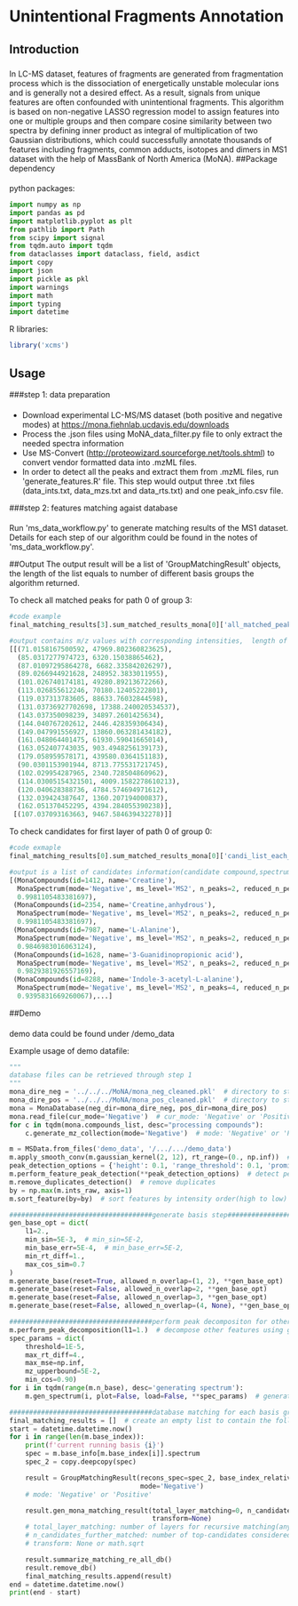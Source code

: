 # Unintentional Fragments Annotation

## Introduction
###
In LC-MS dataset, features of fragments are generated from fragmentation process which is the dissociation of energetically unstable molecular ions and is generally not a desired effect.
As a result, signals from unique features are often confounded with unintentional fragments.
This algorithm is based on non-negative LASSO regression model to assign features into one or multiple groups and then compare cosine similarity between two spectra by defining inner product as integral of multiplication of two Gaussian distributions, 
which could successfully annotate thousands of features including fragments, common adducts, isotopes and dimers in MS1 dataset with the help
of MassBank of North America (MoNA).
##Package dependency
####
python packages:
```python
import numpy as np
import pandas as pd
import matplotlib.pyplot as plt
from pathlib import Path
from scipy import signal
from tqdm.auto import tqdm
from dataclasses import dataclass, field, asdict
import copy
import json
import pickle as pkl
import warnings
import math
import typing
import datetime
```
R libraries:
```R
library('xcms')
```

## Usage
###step 1: data preparation
####
- Download experimental LC-MS/MS dataset (both positive and negative modes) at https://mona.fiehnlab.ucdavis.edu/downloads
- Process the .json files using MoNA_data_filter.py file to only extract the needed spectra information
- Use MS-Convert (http://proteowizard.sourceforge.net/tools.shtml) to convert vendor formatted data into .mzML files.
- In order to detect all the peaks and extract them from .mzML files, run 'generate_features.R' file. 
This step would output three .txt files (data_ints.txt, data_mzs.txt and data_rts.txt) and one peak_info.csv file. 

###step 2: features matching agaist database
####
Run 'ms_data_workflow.py' to generate matching results of the MS1 dataset. Details for each step of our algorithm could be found in the
notes of 'ms_data_workflow.py'.

##Output
The output result will be a list of 'GroupMatchingResult' objects, the length of the list equals to number of different basis groups the algorithm returned.

To check all matched peaks for path 0 of group 3:
```python
#code example
final_matching_results[3].sum_matched_results_mona[0]['all_matched_peaks']

#output contains m/z values with corresponding intensities,  length of the output list equals to number of layers of recursive matching
[[(71.0158167500592, 47969.802360823625),
  (85.0317277974723, 6320.15038865462),
  (87.01097295864278, 6682.335842026297),
  (89.0266944921628, 248952.3833011955),
  (101.026740174181, 49280.89213672266),
  (113.026855612246, 70180.12405222801),
  (119.037313783605, 88633.76032844598),
  (131.03736927702698, 17388.240020534537),
  (143.037350098239, 34897.2601425634),
  (144.040767202612, 2446.428359306434),
  (149.047991556927, 13860.063281434182),
  (161.048064401475, 61930.59041665014),
  (163.052407743035, 903.4948256139173),
  (179.058959578171, 439580.0364151183),
  (90.0301153901944, 8713.775531721745),
  (102.029954287965, 2340.728504860962),
  (114.03005154321501, 4009.1582278610213),
  (120.040628388736, 4784.574694971612),
  (132.039424387647, 1360.207194000837),
  (162.051370452295, 4394.284055390238)],
 [(107.037093163663, 9467.584639432278)]]
```
To check candidates for first layer of path 0 of group 0:
```python
#code exmaple
final_matching_results[0].sum_matched_results_mona[0]['candi_list_each_matching_layer'][0]

#output is a list of candidates information(candidate compound,spectrum,similarity score)
[(MonaCompounds(id=1412, name='Creatine'),
  MonaSpectrum(mode='Negative', ms_level='MS2', n_peaks=2, reduced_n_peaks=2, name='Creatine', spectrum_id='PR100534'),
  0.9981105483381697),
 (MonaCompounds(id=2354, name='Creatine,anhydrous'),
  MonaSpectrum(mode='Negative', ms_level='MS2', n_peaks=2, reduced_n_peaks=2, name='Creatine,anhydrous', spectrum_id='PT201840'),
  0.9981105483381697),
 (MonaCompounds(id=7987, name='L-Alanine'),
  MonaSpectrum(mode='Negative', ms_level='MS2', n_peaks=2, reduced_n_peaks=2, name='L-Alanine', spectrum_id='RP000211'),
  0.9846983016063124),
 (MonaCompounds(id=1628, name='3-Guanidinopropionic acid'),
  MonaSpectrum(mode='Negative', ms_level='MS2', n_peaks=2, reduced_n_peaks=2, name='3-Guanidinopropionic acid', spectrum_id='PR100630'),
  0.9829381926557169),
 (MonaCompounds(id=8288, name='Indole-3-acetyl-L-alanine'),
  MonaSpectrum(mode='Negative', ms_level='MS2', n_peaks=4, reduced_n_peaks=4, name='Indole-3-acetyl-L-alanine', spectrum_id='RIKENPlaSMA008276'),
  0.9395831669260067),...]

```
##Demo
####
demo data could be found under /demo_data

Example usage of demo datafile:
```python
"""
database files can be retrieved through step 1
"""
mona_dire_neg = '../../../MoNA/mona_neg_cleaned.pkl'  # directory to store pickle file of MoNA database (negative mode)
mona_dire_pos = '../../../MoNA/mona_pos_cleaned.pkl'  # directory to store pickle file of MoNA database (positive mode)
mona = MonaDatabase(neg_dir=mona_dire_neg, pos_dir=mona_dire_pos)
mona.read_file(cur_mode='Negative')  # cur_mode: 'Negative' or 'Positive'
for c in tqdm(mona.compounds_list, desc="processing compounds"):
    c.generate_mz_collection(mode='Negative')  # mode: 'Negative' or 'Positive'

m = MSData.from_files('demo_data', '/.../.../demo_data')
m.apply_smooth_conv(m.gaussian_kernel(2, 12), rt_range=(0., np.inf))  # smooth the raw data of peaks
peak_detection_options = {'height': 0.1, 'range_threshold': 0.1, 'prominence': 0.1}
m.perform_feature_peak_detection(**peak_detection_options)  # detect peaks
m.remove_duplicates_detection()  # remove duplicates
by = np.max(m.ints_raw, axis=1)
m.sort_feature(by=by)  # sort features by intensity order(high to low)

####################################generate basis step####################################
gen_base_opt = dict(
    l1=2.,
    min_sin=5E-3,  # min_sin=5E-2,
    min_base_err=5E-4,  # min_base_err=5E-2,
    min_rt_diff=1.,
    max_cos_sim=0.7
)
m.generate_base(reset=True, allowed_n_overlap=(1, 2), **gen_base_opt)
m.generate_base(reset=False, allowed_n_overlap=2, **gen_base_opt)
m.generate_base(reset=False, allowed_n_overlap=3, **gen_base_opt)
m.generate_base(reset=False, allowed_n_overlap=(4, None), **gen_base_opt)

####################################perform peak decompositon for other features####################################
m.perform_peak_decomposition(l1=1.)  # decompose other features using generated basis group
spec_params = dict(
    threshold=1E-5,
    max_rt_diff=4.,
    max_mse=np.inf,
    mz_upperbound=5E-2,
    min_cos=0.90)
for i in tqdm(range(m.n_base), desc='generating spectrum'):
    m.gen_spectrum(i, plot=False, load=False, **spec_params)  # generate reconstructed spectrum for each group

####################################database matching for each basis group####################################
final_matching_results = []  # create an empty list to contain the following matching result
start = datetime.datetime.now()
for i in range(len(m.base_index)):
    print(f'current running basis {i}')
    spec = m.base_info[m.base_index[i]].spectrum
    spec_2 = copy.deepcopy(spec)

    result = GroupMatchingResult(recons_spec=spec_2, base_index_relative=i, base_index_abs=m.base_index[i],
                                 mode='Negative')
    # mode: 'Negative' or 'Positive'

    result.gen_mona_matching_result(total_layer_matching=0, n_candidates_further_matched=3, database=mona,
                                    transform=None)
    # total_layer_matching: number of layers for recursive matching(any positive integer), 0 :no recursive mathing, 1: one further recursive mathching(recommended)
    # n_candidates_further_matched: number of top-candidates considered for further recursive matching
    # transform: None or math.sqrt

    result.summarize_matching_re_all_db()
    result.remove_db()
    final_matching_results.append(result)
end = datetime.datetime.now()
print(end - start)

```


